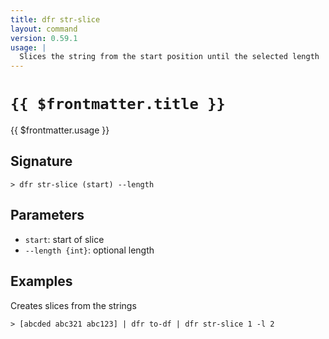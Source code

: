 ```yaml
---
title: dfr str-slice
layout: command
version: 0.59.1
usage: |
  Slices the string from the start position until the selected length
---
```


# `{{ $frontmatter.title }}`

<div style='white-space: pre-wrap;'>{{ $frontmatter.usage }}</div>

## Signature

`> dfr str-slice (start) --length`

## Parameters

- `start`: start of slice
- `--length {int}`: optional length

## Examples

Creates slices from the strings

```shell
> [abcded abc321 abc123] | dfr to-df | dfr str-slice 1 -l 2
```
